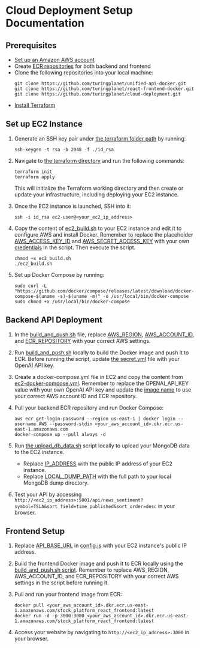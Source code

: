 # Cloud Deployment Setup Documentation

## Prerequisites
* [Set up an Amazon AWS account](https://aws.amazon.com/)
* Create [ECR repositories](https://docs.aws.amazon.com/AmazonECR/latest/userguide/repository-create.html) for both backend and frontend
* Clone the following repositories into your local machine:
   ```
   git clone https://github.com/turingplanet/unified-api-docker.git
   git clone https://github.com/turingplanet/react-frontend-docker.git
   git clone https://github.com/turingplanet/cloud-deployment.git
   ```
* [Install Terraform](https://developer.hashicorp.com/terraform/tutorials/aws-get-started/install-cli)

## Set up EC2 Instance
1.  Generate an SSH key pair under [the terraform folder path](https://github.com/turingplanet/cloud-deployment/tree/main/terraform) by running:
    ```
    ssh-keygen -t rsa -b 2048 -f ./id_rsa
    ```

2.  Navigate to [the terraform directory](https://github.com/turingplanet/cloud-deployment/tree/main/terraform) and run the following commands:
    ```
    terraform init
    terraform apply
    ```
    This will initialize the Terraform working directory and then create or update your infrastructure, including deploying your EC2 instance.

3. Once the EC2 instance is launched, SSH into it:
   ```
   ssh -i id_rsa ec2-user@<your_ec2_ip_address>
   ```

4. Copy the content of [ec2_build.sh](https://github.com/turingplanet/cloud-deployment/blob/main/script/ec2_build.sh) to your EC2 instance and edit it to configure AWS and install Docker. Remember to replace the placeholder [AWS_ACCESS_KEY_ID](https://github.com/turingplanet/cloud-deployment/blob/main/script/ec2_build.sh#L4) and [AWS_SECRET_ACCESS_KEY](https://github.com/turingplanet/cloud-deployment/blob/main/script/ec2_build.sh#L5) with your own [credentials](https://docs.aws.amazon.com/sdkref/latest/guide/feature-static-credentials.html) in the script. Then execute the script.
    ```
    chmod +x ec2_build.sh
    ./ec2_build.sh
    ```

5. Set up Docker Compose by running:
   ```
   sudo curl -L "https://github.com/docker/compose/releases/latest/download/docker-compose-$(uname -s)-$(uname -m)" -o /usr/local/bin/docker-compose
   sudo chmod +x /usr/local/bin/docker-compose
   ```

## Backend API Deployment
1. In the [build_and_push.sh](https://github.com/turingplanet/unified-api-docker/blob/main/build_and_push.sh) file, replace [AWS_REGION](https://github.com/turingplanet/unified-api-docker/blob/main/build_and_push.sh#L4), [AWS_ACCOUNT_ID](https://github.com/turingplanet/unified-api-docker/blob/main/build_and_push.sh#L5), and [ECR_REPOSITORY](https://github.com/turingplanet/unified-api-docker/blob/main/build_and_push.sh#L6) with your correct AWS settings.

2. Run [build_and_push.sh](https://github.com/turingplanet/unified-api-docker/blob/main/build_and_push.sh) locally to build the Docker image and push it to ECR. Before running the script, update [the secret.yml](https://github.com/turingplanet/unified-api-docker/blob/main/secret.yml) file with your OpenAI API key.

3. Create a docker-compose.yml file in EC2 and copy the content from [ec2-docker-compose.yml](https://github.com/turingplanet/unified-api-docker/blob/main/ec2-docker-compose.yml). Remember to replace the OPENAI_API_KEY value with your own OpenAI API key and update the [image name](https://github.com/turingplanet/unified-api-docker/blob/main/ec2-docker-compose.yml#L16) to use your correct AWS account ID and ECR repository.

4. Pull your backend ECR repository and run Docker Compose:
   ```
   aws ecr get-login-password --region us-east-1 | docker login --username AWS --password-stdin <your_aws_account_id>.dkr.ecr.us-east-1.amazonaws.com
   docker-compose up --pull always -d
   ```

5. Run [the upload_db_data.sh](https://github.com/turingplanet/cloud-deployment/blob/main/script/upload_db_data.sh) script locally to upload your MongoDB data to the EC2 instance. 
    * Replace [IP_ADDRESS](https://github.com/turingplanet/cloud-deployment/blob/main/script/upload_db_data.sh#L4) with the public IP address of your EC2 instance.
    * Replace [LOCAL_DUMP_PATH](https://github.com/turingplanet/cloud-deployment/blob/main/script/upload_db_data.sh#L10) with the full path to your local MongoDB dump directory.

6. Test your API by accessing `http://<ec2_ip_address>:5001/api/news_sentiment?symbol=TSLA&sort_field=time_published&sort_order=desc` in your browser.

## Frontend Setup

1. Replace [API_BASE_URL](https://github.com/turingplanet/react-frontend-docker/blob/main/src/components/utils/config.js#L1) in [config.js](https://github.com/turingplanet/react-frontend-docker/blob/main/src/components/utils/config.js#L1) with your EC2 instance's public IP address.

2. Build the frontend Docker image and push it to ECR locally using the [build_and_push.sh script](https://github.com/turingplanet/react-frontend-docker/blob/main/build_and_push.sh). Remember to replace AWS_REGION, AWS_ACCOUNT_ID, and ECR_REPOSITORY with your correct AWS settings in the script before running it.

3. Pull and run your frontend image from ECR:
   ```
   docker pull <your_aws_account_id>.dkr.ecr.us-east-1.amazonaws.com/stock_platform_react_frontend:latest
   docker run -d -p 3000:3000 <your_aws_account_id>.dkr.ecr.us-east-1.amazonaws.com/stock_platform_react_frontend:latest
   ```

4. Access your website by navigating to `http://<ec2_ip_address>:3000` in your browser.

